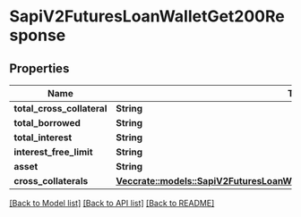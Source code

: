 # SapiV2FuturesLoanWalletGet200Response

## Properties

Name | Type | Description | Notes
------------ | ------------- | ------------- | -------------
**total_cross_collateral** | **String** |  | 
**total_borrowed** | **String** |  | 
**total_interest** | **String** |  | 
**interest_free_limit** | **String** |  | 
**asset** | **String** |  | 
**cross_collaterals** | [**Vec<crate::models::SapiV2FuturesLoanWalletGet200ResponseCrossCollateralsInner>**](_sapi_v2_futures_loan_wallet_get_200_response_crossCollaterals_inner.md) |  | 

[[Back to Model list]](../README.md#documentation-for-models) [[Back to API list]](../README.md#documentation-for-api-endpoints) [[Back to README]](../README.md)



